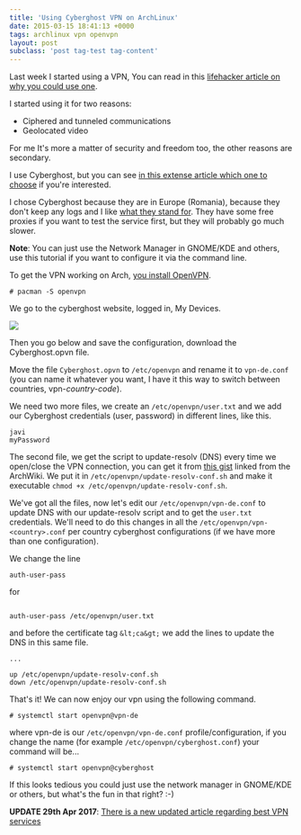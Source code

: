 ```yaml
---
title: 'Using Cyberghost VPN on ArchLinux'
date: 2015-03-15 18:41:13 +0000
tags: archlinux vpn openvpn
layout: post
subclass: 'post tag-test tag-content'
---
```

Last week I started using a VPN, You can read in this [lifehacker article on why you could use one][lifehacker].

I started using it for two reasons:

* Ciphered and tunneled communications
* Geolocated video

For me It's more a matter of security and freedom too, the other reasons are secondary.

I use Cyberghost, but you can see [in this extense article which one to choose][anonymous] if you're interested.

I chose Cyberghost because they are in Europe (Romania), because they don't keep any logs and I like [what they stand for][stand]. They have some free proxies if you want to test the service first, but they will probably go much slower.

**Note**: You can just use the Network Manager in GNOME/KDE and others, use this tutorial if you want to configure it via the command line.

To get the VPN working on Arch, [you install OpenVPN][openvpn].

<pre><code class="language-bash"># pacman -S openvpn
</code></pre>

We go to the cyberghost website, logged in, My Devices.

![](/content/images/2015/11/1426443764.png)

Then you go below and save the configuration, download the Cyberghost.opvn file.

Move the file `Cyberghost.opvn` to `/etc/openvpn` and rename it to `vpn-de.conf` (you can name it whatever you want, I have it this way to switch between countries, vpn-*country-code*).

We need two more files, we create an `/etc/openvpn/user.txt` and we add our Cyberghost credentials (user, password) in different lines, like this.

<pre><code class="language-bash">javi
myPassword
</code></pre>

The second file, we get the script to update-resolv (DNS) every time we open/close the VPN connection, you can get it from [this gist][resolv] linked from the ArchWiki. We put it in `/etc/openvpn/update-resolv-conf.sh` and make it executable `chmod +x /etc/openvpn/update-resolv-conf.sh`.

We've got all the files, now let's edit our `/etc/openvpn/vpn-de.conf` to update DNS with our update-resolv script and to get the `user.txt` credentials. We'll need to do this changes in all the `/etc/openvpn/vpn-<country>.conf` per country cyberghost configurations (if we have more than one configuration).

We change the line

<pre><code class="language-bash">auth-user-pass
</code></pre>

for

<pre><code class="language-bash">
auth-user-pass /etc/openvpn/user.txt
</code></pre>


and before the certificate tag `&lt;ca&gt;` we add the lines to update the DNS in this same file.

<pre><code class="language-bash">...

up /etc/openvpn/update-resolv-conf.sh
down /etc/openvpn/update-resolv-conf.sh
</code></pre>

That's it! We can now enjoy our vpn using the following command.

<pre><code class="language-bash"># systemctl start openvpn@vpn-de
</code></pre>

where vpn-de is our `/etc/openvpn/vpn-de.conf` profile/configuration, if you change the name (for example `/etc/openvpn/cyberghost.conf`) your command will be...

<pre><code class="language-bash"># systemctl start openvpn@cyberghost
</code></pre>

If this looks tedious you could just use the network manager in GNOME/KDE or others, but what's the fun in that right? :-)

**UPDATE 29th Apr 2017**: [There is a new updated article regarding best VPN services](https://thebestvpn.com/)

[resolv]: https://raw.githubusercontent.com/masterkorp/openvpn-update-resolv-conf/master/update-resolv-conf.sh
[servers]: http://www.cyberghostvpn.com/en_us/server
[stand]: http://www.cyberghostvpn.com/en_us
[anonymous]: http://torrentfreak.com/which-vpn-services-take-your-anonymity-seriously-2014-edition-140315/2/
[lifehacker]: http://lifehacker.com/5940565/why-you-should-start-using-a-vpn-and-how-to-choose-the-best-one-for-your-needs
[openvpn]: https://wiki.archlinux.org/index.php/OpenVPN

